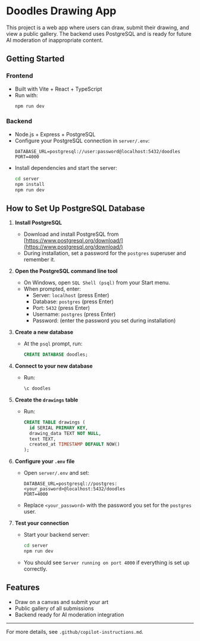 # Doodles Drawing App

This project is a web app where users can draw, submit their drawing, and view a public gallery. The backend uses PostgreSQL and is ready for future AI moderation of inappropriate content.

## Getting Started

### Frontend
- Built with Vite + React + TypeScript
- Run with:
  ```sh
  npm run dev
  ```

### Backend
- Node.js + Express + PostgreSQL
- Configure your PostgreSQL connection in `server/.env`:
  ```env
  DATABASE_URL=postgresql://user:password@localhost:5432/doodles
  PORT=4000
  ```
- Install dependencies and start the server:
  ```sh
  cd server
  npm install
  npm run dev
  ```

## How to Set Up PostgreSQL Database

1. **Install PostgreSQL**
   - Download and install PostgreSQL from [https://www.postgresql.org/download/](https://www.postgresql.org/download/)
   - During installation, set a password for the `postgres` superuser and remember it.

2. **Open the PostgreSQL command line tool**
   - On Windows, open `SQL Shell (psql)` from your Start menu.
   - When prompted, enter:
     - Server: `localhost` (press Enter)
     - Database: `postgres` (press Enter)
     - Port: `5432` (press Enter)
     - Username: `postgres` (press Enter)
     - Password: (enter the password you set during installation)

3. **Create a new database**
   - At the `psql` prompt, run:
     ```sql
     CREATE DATABASE doodles;
     ```

4. **Connect to your new database**
   - Run:
     ```sql
     \c doodles
     ```

5. **Create the `drawings` table**
   - Run:
     ```sql
     CREATE TABLE drawings (
       id SERIAL PRIMARY KEY,
       drawing_data TEXT NOT NULL,
       text TEXT,
       created_at TIMESTAMP DEFAULT NOW()
     );
     ```

6. **Configure your `.env` file**
   - Open `server/.env` and set:
     ```env
     DATABASE_URL=postgresql://postgres:<your_password>@localhost:5432/doodles
     PORT=4000
     ```
   - Replace `<your_password>` with the password you set for the `postgres` user.

7. **Test your connection**
   - Start your backend server:
     ```sh
     cd server
     npm run dev
     ```
   - You should see `Server running on port 4000` if everything is set up correctly.

## Features
- Draw on a canvas and submit your art
- Public gallery of all submissions
- Backend ready for AI moderation integration

---

For more details, see `.github/copilot-instructions.md`.
